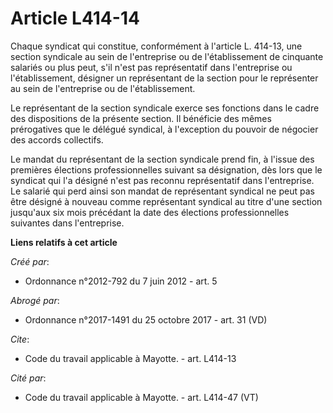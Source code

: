 # Article L414-14

Chaque syndicat qui constitue, conformément à l'article L. 414-13, une section syndicale au sein de l'entreprise ou de
l'établissement de cinquante salariés ou plus peut, s'il n'est pas représentatif dans l'entreprise ou l'établissement,
désigner un représentant de la section pour le représenter au sein de l'entreprise ou de l'établissement. 

Le représentant de la section syndicale exerce ses fonctions dans le cadre des dispositions de la présente section. Il
bénéficie des mêmes prérogatives que le délégué syndical, à l'exception du pouvoir de négocier des accords collectifs. 

Le mandat du représentant de la section syndicale prend fin, à l'issue des premières élections professionnelles suivant sa
désignation, dès lors que le syndicat qui l'a désigné n'est pas reconnu représentatif dans l'entreprise. Le salarié qui perd
ainsi son mandat de représentant syndical ne peut pas être désigné à nouveau comme représentant syndical au titre d'une
section jusqu'aux six mois précédant la date des élections professionnelles suivantes dans l'entreprise.

**Liens relatifs à cet article**

_Créé par_:

  - Ordonnance n°2012-792 du 7 juin 2012 - art. 5

_Abrogé par_:

  - Ordonnance n°2017-1491 du 25 octobre 2017 - art. 31 (VD)

_Cite_:

  - Code du travail applicable à Mayotte. - art. L414-13

_Cité par_:

  - Code du travail applicable à Mayotte. - art. L414-47 (VT)
